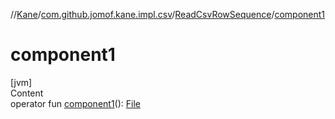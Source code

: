 //[Kane](../../index.md)/[com.github.jomof.kane.impl.csv](../index.md)/[ReadCsvRowSequence](index.md)/[component1](component1.md)



# component1  
[jvm]  
Content  
operator fun [component1](component1.md)(): [File](https://docs.oracle.com/javase/8/docs/api/java/io/File.html)  



